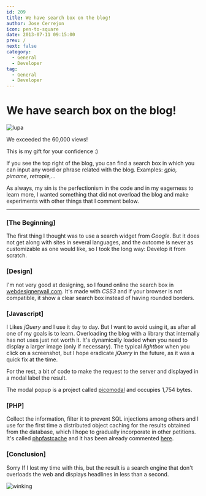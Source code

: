 ```yaml
---
id: 209
title: We have search box on the blog!
author: Jose Cerrejon
icon: pen-to-square
date: 2013-07-11 09:15:00
prev: /
next: false
category:
  - General
  - Developer
tag:
  - General
  - Developer
---
```


# We have search box on the blog!

![lupa](/images/2013/07/lupa.jpg)

We exceeded the 60,000 views!

This is my gift for your confidence :)

If you see the top right of the blog, you can find a search box in which you can input any word or phrase related with the blog. Examples: *gpio, pimame, retropie,...*

As always, my sin is the perfectionism in the code and in my eagerness to learn more, I wanted something that did not overload the blog and make experiments with other things that I comment below.

- - -

###  [The Beginning]

The first thing I thought was to use a search widget from *Google*. But it does not get along with sites in several languages, and the outcome is never as customizable as one would like, so I took the long way: Develop it from scratch.

###  [Design]

I'm not very good at designing, so I found online the search box in [webdesignerwall.com](http://webdesignerwall.com/tutorials/beautiful-css3-search-form). It's made with *CSS3* and if your browser is not compatible, it show a clear search box instead of having rounded borders.

###  [Javascript]

I Likes *jQuery* and I use it day to day. But I want to avoid using it, as after all one of my goals is to learn. Overloading the blog with a library that internally has not uses just not worth it. It's dynamically loaded when you need to display a larger image (only if necessary). The typical *lightbox* when you click on a screenshot, but I hope eradicate *jQuery* in the future, as it was a quick fix at the time.

For the rest, a bit of code to make the request to the server and displayed in a modal label the result.

The modal popup is a project called [picomodal](https://github.com/Nycto/PicoModal) and occupies 1,754 bytes.

###  [PHP]

Collect the information, filter it to prevent SQL injections among others and I use for the first time a distributed object caching for the results obtained from the database, which I hope to gradually incorporate in other petitions. It's called [phpfastcache](http://www.phpfastcache.com/) and it has been already commented [here](/post.php?id=160).

###  [Conclusion]

Sorry If I lost my time with this, but the result is a search engine that don't overloads the web and displays headlines in less than a second.

![winking](/css/sm/winking_grinning.png)